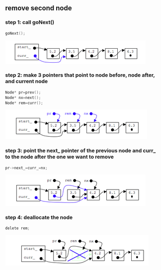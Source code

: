 ## remove second node


### step 1: call goNext()

```c
goNext();
```

![goStart(): step 1](../assets/linkedlist7a.png)

### step 2: make 3 pointers that point to node before, node after, and current node

```c
Node* pr=prev();
Node* nx=next();
Node* rem=curr();

```

![insertFront: step 2](../assets/linkedlist7b.png)

### step 3: point the next_ pointer of the previous node and curr_ to the node after the one we want to remove


```c
pr->next_=curr_=nx;
```
![insertFront: step 3](../assets/linkedlist7c.png)

### step 4: deallocate the node

```c
delete rem;
```
![insertFront: step 4](../assets/linkedlist7d.png)

